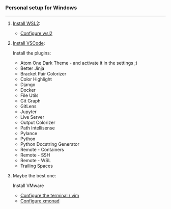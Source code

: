 ### Personal setup for Windows

---

1. [Install WSL2](https://docs.microsoft.com/en-us/windows/wsl/install-win10):

      * [Configure wsl2](https://github.com/adamstok/vim)

2. [Install VSCode](https://code.visualstudio.com/download):

      Install the plugins:

      * Atom One Dark Theme - and activate it in the settings ;)
      * Better Jinja
      * Bracket Pair Colorizer
      * Color Highlight
      * Django
      * Docker
      * File Utils
      * Git Graph
      * GitLens
      * Jupyter
      * Live Server
      * Output Colorizer
      * Path Intellisense
      * Pylance
      * Python
      * Python Docstring Generator
      * Remote - Containers
      * Remote - SSH
      * Remote - WSL
      * Trailing Spaces

3. Maybe the best one:

      Install VMware

      * [Configure the terminal / vim](https://github.com/adamstok/vim/)
      * [Configure xmonad](https://github.com/adamstok/vim/tree/master/xmobar-xmonad)
